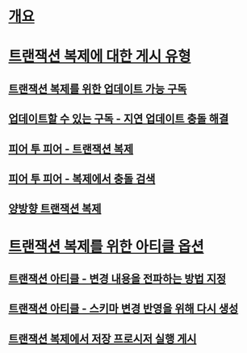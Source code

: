 # [개요](transactional-replication.md)  
# [트랜잭션 복제에 대한 게시 유형](publication-types-for-transactional-replication.md)  
## [트랜잭션 복제를 위한 업데이트 가능 구독](updatable-subscriptions-for-transactional-replication.md)  
## [업데이트할 수 있는 구독 - 지연 업데이트 충돌 해결](updatable-subscriptions-queued-updating-conflict-resolution.md)  
## [피어 투 피어 - 트랜잭션 복제](peer-to-peer-transactional-replication.md)  
## [피어 투 피어 - 복제에서 충돌 검색](peer-to-peer-conflict-detection-in-peer-to-peer-replication.md)  
## [양방향 트랜잭션 복제](bidirectional-transactional-replication.md)  
# [트랜잭션 복제를 위한 아티클 옵션](article-options-for-transactional-replication.md)  
## [트랜잭션 아티클 - 변경 내용을 전파하는 방법 지정](transactional-articles-specify-how-changes-are-propagated.md)  
## [트랜잭션 아티클 - 스키마 변경 반영을 위해 다시 생성](transactional-articles-regenerate-to-reflect-schema-changes.md)  
## [트랜잭션 복제에서 저장 프로시저 실행 게시](publishing-stored-procedure-execution-in-transactional-replication.md)  
